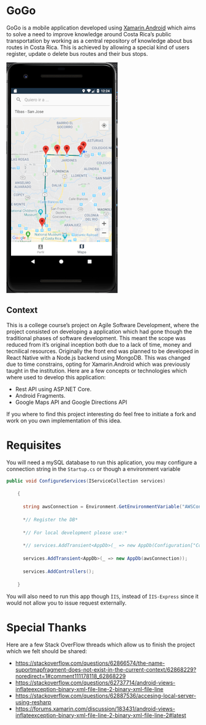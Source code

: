 # GoGo

GoGo is a mobile application developed using [Xamarin.Android](https://docs.microsoft.com/en-us/xamarin/android/) which aims to solve a need to improve knowledge around Costa Rica’s public transportation by working as a central repository of knowledge about bus routes in Costa Rica. This is achieved by allowing a special kind of users register, update o delete bus routes and their bus stops.

![image-20200722005200587](readme-images/image-20200722005200587.png)

## Context

This is a college course’s project on Agile Software Development, where the project consisted on developing a application which had gone though the traditional phases of software development. This meant the scope was reduced from it’s original inception both due to a lack of time, money and tecnilical resources. Originally the front end was planned to be developed in React Native with a Node.js backend using MongoDB. This was changed due to time constrains, opting for Xamarin.Android which was previously taught in the institution. Here are a few concepts or technologies which where used to develop this application:

- Rest API using ASP.NET Core.
- Android Fragments.
- Google Maps API and Google Directions API

If you where to find this project interesting do feel free to initiate a fork and work on you own implementation of this idea.

# Requisites

You will need a mySQL database to run this aplication, you may configure a connection string in the `Startup.cs` or though a environment variable

```csharp
public void ConfigureServices(IServiceCollection services)

    {

      string awsConnection = Environment.GetEnvironmentVariable("AWSConnectionString");

      *// Register the DB*

      *// For local development please use:*

      *// services.AddTransient<AppDb>(_ => new AppDb(Configuration["ConnectionStrings:DefaultConnection"]));*

      services.AddTransient<AppDb>(_ => new AppDb(awsConnection));

      services.AddControllers();

    }
```

You will also need to run this app though `ÌIS`, instead of `ÌIS-Express` since it would not allow you to issue request externally.

# Special Thanks

Here are a few Stack OverFlow threads which allow us to finish the project which we felt should be shared:

- https://stackoverflow.com/questions/62866574/the-name-suportmapfragment-does-not-exist-in-the-current-context/62868229?noredirect=1#comment111178118_62868229
- https://stackoverflow.com/questions/62737714/android-views-inflateexception-binary-xml-file-line-2-binary-xml-file-line
- https://stackoverflow.com/questions/62887536/accesing-local-server-using-resharp
- https://forums.xamarin.com/discussion/183431/android-views-inflateexception-binary-xml-file-line-2-binary-xml-file-line-2#latest